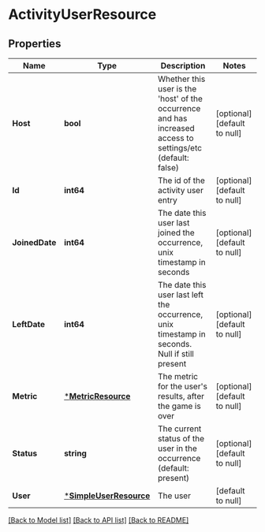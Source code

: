 # ActivityUserResource

## Properties
Name | Type | Description | Notes
------------ | ------------- | ------------- | -------------
**Host** | **bool** | Whether this user is the &#39;host&#39; of the occurrence and has increased access to settings/etc (default: false) | [optional] [default to null]
**Id** | **int64** | The id of the activity user entry | [optional] [default to null]
**JoinedDate** | **int64** | The date this user last joined the occurrence, unix timestamp in seconds | [optional] [default to null]
**LeftDate** | **int64** | The date this user last left the occurrence, unix timestamp in seconds. Null if still present | [optional] [default to null]
**Metric** | [***MetricResource**](MetricResource.md) | The metric for the user&#39;s results, after the game is over | [optional] [default to null]
**Status** | **string** | The current status of the user in the occurrence (default: present) | [optional] [default to null]
**User** | [***SimpleUserResource**](SimpleUserResource.md) | The user | [default to null]

[[Back to Model list]](../README.md#documentation-for-models) [[Back to API list]](../README.md#documentation-for-api-endpoints) [[Back to README]](../README.md)



